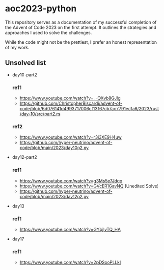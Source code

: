# aoc2023-python
This repository serves as a documentation of my successful completion of the Advent of Code 2023 on the first attempt. It outlines the strategies and approaches I used to solve the challenges.

While the code might not be the prettiest, I prefer an honest representation of my work.

## Unsolved list
* day10-part2
  ### ref1
  * https://www.youtube.com/watch?v=_-QXvb8GJlg
  * https://github.com/ChristopherBiscardi/advent-of-code/blob/6d076141d4993717006cf13167cb7ac7791ec1a6/2023/rust/day-10/src/part2.rs

  ### ref2
  * https://www.youtube.com/watch?v=r3i3XE9H4uw
  * https://github.com/hyper-neutrino/advent-of-code/blob/main/2023/day10p2.py

* day12-part2
  ### ref1
  * https://www.youtube.com/watch?v=g3Ms5e7Jdqo
  * https://www.youtube.com/watch?v=GVcER1GavNQ (Unedited Solve)
  * https://github.com/hyper-neutrino/advent-of-code/blob/main/2023/day12p2.py

* day13
  ### ref1
  * https://www.youtube.com/watch?v=GYbjIvTQ_HA
    
* day17
  ### ref1
  * https://www.youtube.com/watch?v=2pDSooPLLkI
